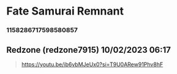 # Fate Samurai Remnant
### 1158286717598580857
## Redzone (redzone7915) 10/02/2023 06:17 

> https://youtu.be/ib6vbMJeUx0?si=T9U0ARew91Phv8hF

